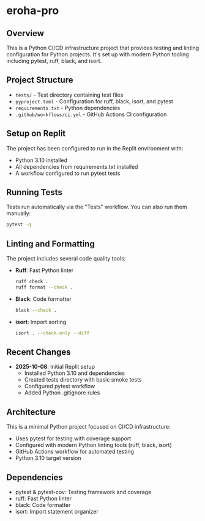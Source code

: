 # eroha-pro

## Overview
This is a Python CI/CD infrastructure project that provides testing and linting configuration for Python projects. It's set up with modern Python tooling including pytest, ruff, black, and isort.

## Project Structure
- `tests/` - Test directory containing test files
- `pyproject.toml` - Configuration for ruff, black, isort, and pytest
- `requirements.txt` - Python dependencies
- `.github/workflows/ci.yml` - GitHub Actions CI configuration

## Setup on Replit
The project has been configured to run in the Replit environment with:
- Python 3.10 installed
- All dependencies from requirements.txt installed
- A workflow configured to run pytest tests

## Running Tests
Tests run automatically via the "Tests" workflow. You can also run them manually:
```bash
pytest -q
```

## Linting and Formatting
The project includes several code quality tools:
- **Ruff**: Fast Python linter
  ```bash
  ruff check .
  ruff format --check .
  ```
- **Black**: Code formatter
  ```bash
  black --check .
  ```
- **isort**: Import sorting
  ```bash
  isort . --check-only --diff
  ```

## Recent Changes
- **2025-10-08**: Initial Replit setup
  - Installed Python 3.10 and dependencies
  - Created tests directory with basic smoke tests
  - Configured pytest workflow
  - Added Python .gitignore rules

## Architecture
This is a minimal Python project focused on CI/CD infrastructure:
- Uses pytest for testing with coverage support
- Configured with modern Python linting tools (ruff, black, isort)
- GitHub Actions workflow for automated testing
- Python 3.10 target version

## Dependencies
- pytest & pytest-cov: Testing framework and coverage
- ruff: Fast Python linter
- black: Code formatter
- isort: Import statement organizer
